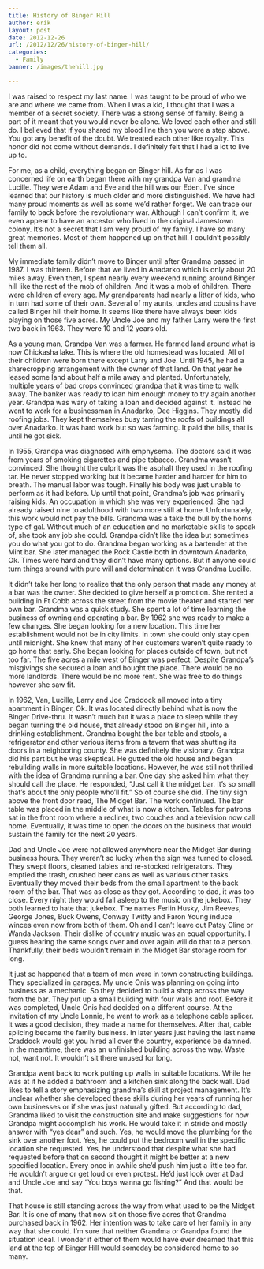 ```yaml
---
title: History of Binger Hill
author: erik
layout: post
date: 2012-12-26
url: /2012/12/26/history-of-binger-hill/
categories:
  - Family
banner: /images/thehill.jpg

---
```


I was raised to respect my last name. I was taught to be proud of who we are and where we came from. When I was a kid, I thought that I was a member of a secret society. There was a strong sense of family. Being a part of it meant that you would never be alone. We loved each other and still do. I believed that if you shared my blood line then you were a step above. You got any benefit of the doubt. We treated each other like royalty. This honor did not come without demands. I definitely felt that I had a lot to live up to.

For me, as a child, everything began on Binger hill. As far as I was concerned life on earth began there with my grandpa Van and grandma Lucille. They were Adam and Eve and the hill was our Eden. I’ve since learned that our history is much older and more distinguished. We have had many proud moments as well as some we’d rather forget. We can trace our family to back before the revolutionary war. Although I can’t confirm it, we even appear to have an ancestor who lived in the original Jamestown colony. It’s not a secret that I am very proud of my family. I have so many great memories. Most of them happened up on that hill. I couldn’t possibly tell them all.

My immediate family didn’t move to Binger until after Grandma passed in 1987. I was thirteen. Before that we lived in Anadarko which is only about 20 miles away. Even then, I spent nearly every weekend running around Binger hill like the rest of the mob of children. And it was a mob of children. There were children of every age. My grandparents had nearly a litter of kids, who in turn had some of their own. Several of my aunts, uncles and cousins have called Binger hill their home. It seems like there have always been kids playing on those five acres. My Uncle Joe and my father Larry were the first two back in 1963. They were 10 and 12 years old.

As a young man, Grandpa Van was a farmer. He farmed land around what is now Chickasha lake. This is where the old homestead was located. All of their children were born there except Larry and Joe. Until 1945, he had a sharecropping arrangement with the owner of that land. On that year he leased some land about half a mile away and planted. Unfortunately, multiple years of bad crops convinced grandpa that it was time to walk away. The banker was ready to loan him enough money to try again another year. Grandpa was wary of taking a loan and decided against it. Instead he went to work for a businessman in Anadarko, Dee Higgins. They mostly did roofing jobs. They kept themselves busy tarring the roofs of buildings all over Anadarko. It was hard work but so was farming. It paid the bills, that is until he got sick.

In 1955, Grandpa was diagnosed with emphysema. The doctors said it was from years of smoking cigarettes and pipe tobacco. Grandma wasn’t convinced. She thought the culprit was the asphalt they used in the roofing tar. He never stopped working but it became harder and harder for him to breath. The manual labor was tough. Finally his body was just unable to perform as it had before. Up until that point, Grandma’s job was primarily raising kids. An occupation in which she was very experienced. She had already raised nine to adulthood with two more still at home. Unfortunately, this work would not pay the bills. Grandma was a take the bull by the horns type of gal. Without much of an education and no marketable skills to speak of, she took any job she could. Grandpa didn’t like the idea but sometimes you do what you got to do. Grandma began working as a bartender at the Mint bar. She later managed the Rock Castle both in downtown Anadarko, Ok. Times were hard and they didn’t have many options. But if anyone could turn things around with pure will and determination it was Grandma Lucille.

It didn’t take her long to realize that the only person that made any money at a bar was the owner. She decided to give herself a promotion. She rented a building in Ft Cobb across the street from the movie theater and started her own bar. Grandma was a quick study. She spent a lot of time learning the business of owning and operating a bar. By 1962 she was ready to make a few changes. She began looking for a new location. This time her establishment would not be in city limits. In town she could only stay open until midnight. She knew that many of her customers weren’t quite ready to go home that early. She began looking for places outside of town, but not too far. The five acres a mile west of Binger was perfect. Despite Grandpa’s misgivings she secured a loan and bought the place. There would be no more landlords. There would be no more rent. She was free to do things however she saw fit.

In 1962, Van, Lucille, Larry and Joe Craddock all moved into a tiny apartment in Binger, Ok. It was located directly behind what is now the Binger Drive-thru. It wasn’t much but it was a place to sleep while they began turning the old house, that already stood on Binger hill, into a drinking establishment. Grandma bought the bar table and stools, a refrigerator and other various items from a tavern that was shutting its doors in a neighboring county. She was definitely the visionary. Grandpa did his part but he was skeptical. He gutted the old house and began rebuilding walls in more suitable locations. However, he was still not thrilled with the idea of Grandma running a bar. One day she asked him what they should call the place. He responded, “Just call it the midget bar. It’s so small that’s about the only people who’ll fit.” So of course she did. The tiny sign above the front door read, The Midget Bar. The work continued. The bar table was placed in the middle of what is now a kitchen. Tables for patrons sat in the front room where a recliner, two couches and a television now call home. Eventually, it was time to open the doors on the business that would sustain the family for the next 20 years.

Dad and Uncle Joe were not allowed anywhere near the Midget Bar during business hours. They weren’t so lucky when the sign was turned to closed. They swept floors, cleaned tables and re-stocked refrigerators. They emptied the trash, crushed beer cans as well as various other tasks. Eventually they moved their beds from the small apartment to the back room of the bar. That was as close as they got. According to dad, it was too close. Every night they would fall asleep to the music on the jukebox. They both learned to hate that jukebox. The names Ferlin Husky, Jim Reeves, George Jones, Buck Owens, Conway Twitty and Faron Young induce winces even now from both of them. Oh and I can’t leave out Patsy Cline or Wanda Jackson. Their dislike of country music was an equal opportunity. I guess hearing the same songs over and over again will do that to a person. Thankfully, their beds wouldn’t remain in the Midget Bar storage room for long.

It just so happened that a team of men were in town constructing buildings. They specialized in garages. My uncle Onis was planning on going into business as a mechanic. So they decided to build a shop across the way from the bar. They put up a small building with four walls and roof. Before it was completed, Uncle Onis had decided on a different course. At the invitation of my Uncle Lonnie, he went to work as a telephone cable splicer. It was a good decision, they made a name for themselves. After that, cable splicing became the family business. In later years just having the last name Craddock would get you hired all over the country, experience be damned. In the meantime, there was an unfinished building across the way. Waste not, want not. It wouldn’t sit there unused for long.

Grandpa went back to work putting up walls in suitable locations. While he was at it he added a bathroom and a kitchen sink along the back wall. Dad likes to tell a story emphasizing grandma’s skill at project management. It’s unclear whether she developed these skills during her years of running her own businesses or if she was just naturally gifted. But according to dad, Grandma liked to visit the construction site and make suggestions for how Grandpa might accomplish his work. He would take it in stride and mostly answer with “yes dear” and such. Yes, he would move the plumbing for the sink over another foot. Yes, he could put the bedroom wall in the specific location she requested. Yes, he understood that despite what she had requested before that on second thought it might be better at a new specified location. Every once in awhile she’d push him just a little too far. He wouldn’t argue or get loud or even protest. He’d just look over at Dad and Uncle Joe and say “You boys wanna go fishing?” And that would be that.

That house is still standing across the way from what used to be the Midget Bar. It is one of many that now sit on those five acres that Grandma purchased back in 1962. Her intention was to take care of her family in any way that she could. I’m sure that neither Grandma or Grandpa found the situation ideal. I wonder if either of them would have ever dreamed that this land at the top of Binger Hill would someday be considered home to so many.
